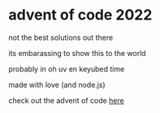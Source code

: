 # advent of code 2022

not the best solutions out there

its embarassing to show this to the world

probably in oh uv en keyubed time

made with love (and node.js)

check out the advent of code [here](https://adventofcode.com/2022)
